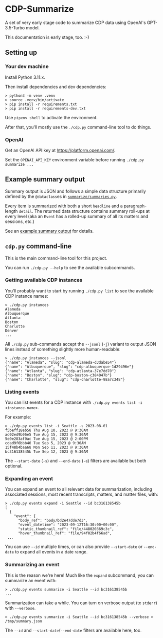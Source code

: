# CDP-Summarize

A set of very early stage code to summarize CDP data using OpenAI's GPT-3.5-Turbo model.

This documentation is early stage, too. :-)

## Setting up

### Your dev machine

Install Python 3.11.x.

Then install dependencies and dev dependencies:

```console
> python3 -m venv .venv
> source .venv/bin/activate
> pip install -r requirements.txt
> pip install -r requirements-dev.txt
```

Use `pipenv shell` to activate the environment.

After that, you'll mostly use the `./cdp.py` command-line tool to do things.

### OpenAI

Get an OpenAI API key at https://platform.openai.com/.

Set the `OPENAI_API_KEY` environment variable before running `./cdp.py summarize ...`

## Example summary output

Summary output is JSON and follows a simple data structure primarily defined by the `@dataclass`es in [`summarize/summaries.py`](./summarize/summaries.py).

Every item is summarized with both a short `headline` and a paragraph-length `detail`. The returned data structure contains summary roll-ups at every level (aka an `Event` has a rolled-up summary of all its matters and sessions, etc.)

See an [example summary output](./example-summary.json) for details.

## `cdp.py` command-line

This is the main command-line tool for this project.

You can run `./cdp.py --help` to see the available subcommands.

### Getting available CDP instances

You'll probably want to start by running `./cdp.py list` to see the available CDP instance names:

```console
> ./cdp.py instances
Alameda
Albuquerque
Atlanta
Boston
Charlotte
Denver
...
```

All `./cdp.py` sub-commands accept the `--jsonl` (`-j`) variant to output JSON lines instead of something slightly more human-readable:

```console
> ./cdp.py instances --jsonl
{"name": "Alameda", "slug": "cdp-alameda-d3dabe54"}
{"name": "Albuquerque", "slug": "cdp-albuquerque-1d29496e"}
{"name": "Atlanta", "slug": "cdp-atlanta-37e7dd70"}
{"name": "Boston", "slug": "cdp-boston-c384047b"}
{"name": "Charlotte", "slug": "cdp-charlotte-98a7c348"}
```

### Listing events

You can list events for a CDP instance with `./cdp.py events list -i <instance-name>`.

For example:

```console
> ./cdp.py events list -i Seattle -s 2023-08-01
f5beff18eb58 Thu Aug 10, 2023 @ 9:30AM
ad02ed9b06e5 Tue Aug 15, 2023 @ 9:30AM
5e0e283af0ac Tue Aug 15, 2023 @ 2:00PM
cdad9f6bbb40 Tue Sep 5, 2023 @ 9:30AM
15f48b4baa68 Mon Sep 11, 2023 @ 9:30AM
bc316138545b Tue Sep 12, 2023 @ 9:30AM
```

The `--start-date` (`-s`) and `--end-date` (`-e`) filters are available but both optional.

### Expanding an event

You can expand an event to all relevant data for summarization, including associated sessions, most recent transcripts, matters, and matter files, with:

```console
> ./cdp.py events expand -i Seattle --id bc316138545b
[
  {
    "event": {
      "body_ref": "body/bd2e47dde7d3",
      "event_datetime": "2023-09-12T16:30:00+00:00",
      "static_thumbnail_ref": "file/448020369c3c",
      "hover_thumbnail_ref": "file/94f02b4f66ad",
 ...
```

You can use `--id` multiple times, or can also provide `--start-date` or `--end-date` to expand all events in a date range.

### Summarizing an event

This is the reason we're here! Much like the `expand` subcommand, you can summarize an event with:

```console
> ./cdp.py events summarize -i Seattle --id bc316138545b
...
```

Summarization can take a while. You can turn on verbose output (to `stderr`) with `--verbose`.

```
> ./cdp.py events summarize -i Seattle --id bc316138545b --verbose > /tmp/summary.json
```

The `--id` and `--start-date`/`--end-date` filters are available here, too.
